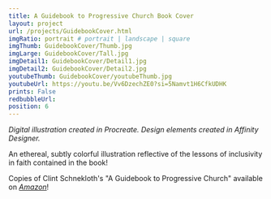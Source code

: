 ```yaml
---
title: A Guidebook to Progressive Church Book Cover
layout: project
url: /projects/GuidebookCover.html
imgRatio: portrait # portrait | landscape | square
imgThumb: GuidebookCover/Thumb.jpg
imgLarge: GuidebookCover/Tall.jpg
imgDetail1: GuidebookCover/Detail1.jpg
imgDetail2: GuidebookCover/Detail2.jpg
youtubeThumb: GuidebookCover/youtubeThumb.jpg
youtubeUrl: https://youtu.be/Vv6DzechZE0?si=5Namvt1H6CfkUDHK
prints: False
redbubbleUrl:
position: 6
---
```


*Digital illustration created in Procreate. Design elements created in Affinity Designer.*

An ethereal, subtly colorful illustration reflective of the lessons of inclusivity in faith contained in the book!

Copies of Clint Schnekloth's "A Guidebook to Progressive Church" available on [*Amazon*](https://www.amazon.com/Guidebook-Progressive-Church-Clint-Schnekloth/dp/0989115828/)!
